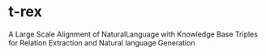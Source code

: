 # t-rex
A Large Scale Alignment of NaturalLanguage with Knowledge Base Triples for Relation Extraction and Natural language Generation
